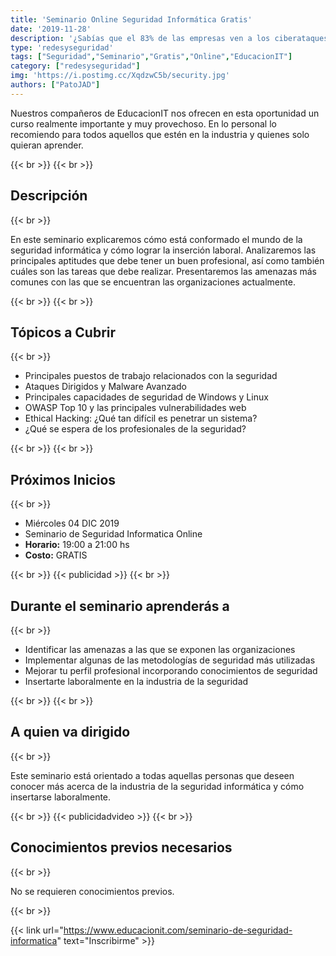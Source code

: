 ```yaml
---
title: 'Seminario Online Seguridad Informática Gratis'
date: '2019-11-28'
description: '¿Sabías que el 83% de las empresas ven a los ciberataques como una de sus tres principales preocupaciones? ¿Y que el 86% de las empresas piensan que hay escasez de conocimientos en ciberseguridad?'
type: 'redesyseguridad'
tags: ["Seguridad","Seminario","Gratis","Online","EducacionIT"]
category: ["redesyseguridad"]
img: 'https://i.postimg.cc/XqdzwC5b/security.jpg'
authors: ["PatoJAD"]
---
```


Nuestros compañeros de EducacionIT nos ofrecen en esta oportunidad un curso realmente importante y muy provechoso. En lo personal lo recomiendo para todos aquellos que estén en la industria y quienes solo quieran aprender.

{{< br >}}
{{< br >}}

## Descripción

{{< br >}}

En este seminario explicaremos cómo está conformado el mundo de la seguridad informática y cómo lograr la inserción laboral. Analizaremos las principales aptitudes que debe tener un buen profesional, así como también cuáles son las tareas que debe realizar. Presentaremos las amenazas más comunes con las que se encuentran las organizaciones actualmente.

{{< br >}}
{{< br >}}

## Tópicos a Cubrir

{{< br >}}

* Principales puestos de trabajo relacionados con la seguridad
* Ataques Dirigidos y Malware Avanzado
* Principales capacidades de seguridad de Windows y Linux
* OWASP Top 10 y las principales vulnerabilidades web
* Ethical Hacking: ¿Qué tan difícil es penetrar un sistema?
* ¿Qué se espera de los profesionales de la seguridad?

{{< br >}}
{{< br >}}

## Próximos Inicios

{{< br >}}

* Miércoles 04 DIC 2019
* Seminario de Seguridad Informatica Online
* **Horario:** 19:00 a 21:00 hs
* **Costo:** GRATIS

{{< br >}}
{{< publicidad >}}
{{< br >}}

## Durante el seminario aprenderás a

{{< br >}}

* Identificar las amenazas a las que se exponen las organizaciones
* Implementar algunas de las metodologías de seguridad más utilizadas
* Mejorar tu perfil profesional incorporando conocimientos de seguridad
* Insertarte laboralmente en la industria de la seguridad

{{< br >}}
{{< br >}}

## A quien va dirigido

{{< br >}}

Este seminario está orientado a todas aquellas personas que deseen conocer más acerca de la industria de la seguridad informática y cómo insertarse laboralmente.

{{< br >}}
{{< publicidadvideo >}}
{{< br >}}

## Conocimientos previos necesarios

{{< br >}}

No se requieren conocimientos previos.

{{< br >}}

{{< link url="https://www.educacionit.com/seminario-de-seguridad-informatica" text="Inscribirme" >}}
